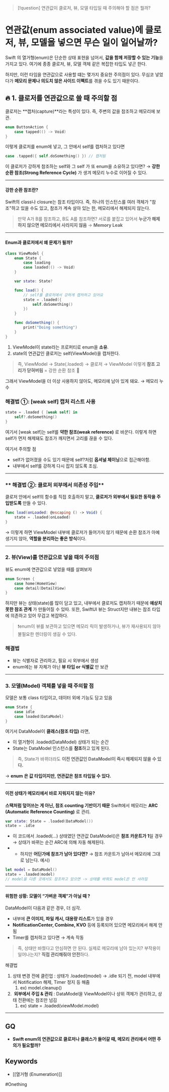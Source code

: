 

> [!question]
>연관값이 클로저, 뷰, 모델 타입일 때 주의해야 할 점은 뭘까?


# 연관값(enum associated value)에 클로저, 뷰, 모델을 넣으면 무슨 일이 일어날까?

Swift 의 열거형(enum)은 단순한 상태 표현을 넘어서, **값을 함께 저장할 수 있는 기능**을 가지고 있다.
여기에 종종 클로저, 뷰, 모델 객체 같은 복잡한 타입도 넣곤 한다.

하지만,
이런 타임을 연관값으로 사용할 떄는 몇가지 중요한 주의점이 있다.
무심코 넣었다가 **메모리 문제나 의도치 않은 사이드 이펙트**를 겪을 수도 있기 때문이다.

## 🔥 1. 클로저를 연관값으로 쓸 때 주의할 점
클로저는 **캡처(capture)**라는 특성이 있다.
즉, 주변의 값을 참조하고 메모리에 보관.

```swift
enum ButtonAction {
    case tapped(() -> Void)
}
```

이렇게 클로저를 enum에 넣고,
그 안에서 self를 캡처하고 있다면

```swift
case .tapped({ self.doSomething() }) // 캡처됨
```

이 클로저가 강하게 참조하는 self와
그 self 가 또 enum을 소유하고 있다면?
→  **강한 순환 참조(Strong Reference Cycle)** 가 생겨 메모리 누수로 이어질 수 있다.

---
#### 강한 순환 참조란?
Swift의 class나 closure는 참조 타입이다.
즉, 하나의 인스턴스를 여러 객체가 "참조"하고 있을 수도 있고,
참조가 계속 살아 있는 한, 메모리에서 해제되지 않는다.

> 만약 A가 B를 참조하고, B도 A를 참조하면?
> 서로를 붙잡고 있어서 **누군가 해제하지 않으면 메모리에서 사라지지 않음** → **Memory Leak**

---
####  **Enum과 클로저에서 왜 문제가 될까?**

```swift
class ViewModel {
    enum State {
        case loading
        case loaded(() -> Void)
    }

    var state: State?

    func load() {
        // self를 클로저에서 강하게 캡처하고 있어요
        state = .loaded({
            self.doSomething()
        })
    }

    func doSomething() {
        print("Doing something")
    }
}
```

1. ViewModel이 state라는 프로퍼티로 enum을 **소유**.
2. state의 연관값인 클로저는 self(ViewModel)을 캡처한다.

> 즉, ViewModel → State(.loaded) → 클로저 → ViewModel
> 이렇게 **참조 고리가 닫혀버림** = 강한 순환 참조 🔁

그래서 ViewModel을 더 이상 사용하지 않아도, 메모리에 남아 있게 돼요.
 → 메모리 누수


### **해결법 ①:** **[weak self] 캡처 리스트 사용**

```Swift
state = .loaded { [weak self] in
    self?.doSomething()
}
```

여기서 [weak self]는 self를 **약한 참조(weak reference)** 로 바꾼다.
이렇게 하면 self가 먼저 해제돼도 참조가 깨지면서 고리를 끊을 수 있다.

여기서 주의할 점
- self가 없어졌을 수도 있기 때문에 self?처럼 **옵셔널 체이닝**으로 접근해야함.
- 내부에서 self를 강하게 다시 잡지 않도록 조심.

---

### ** 해결법 ②: 클로저 외부에서 의존성 주입**

클로저 안에서 self의 함수를 직접 호출하지 말고,
**클로저가 외부에서 필요한 동작을 주입받도록** 만들 수 있다.

```swift
func load(onLoaded: @escaping () -> Void) {
    state = .loaded(onLoaded)
}
```

→ 이렇게 하면 ViewModel 내부에 클로저가 들어가지 않기 때문에 순환 참조가 아예 생기지 않아,
**역할을 분리하는 좋은 방식**이다.

---

### **2. 뷰(View)를 연관값으로 넣을 때의 주의점**

  뷰도 enum에 연관값으로 넣었을 때를 살펴보자
```swift
enum Screen {
    case home(HomeView)
    case detail(DetailView)
}
```

하지만 뷰는 상태(state)를 많이 담고 있고, 내부에서 클로저도 캡처하기 때문에
**예상치 못한 참조 관계** 가 만들어질 수 있따.
또한, SwiftUI 뷰는 Struct지만 내뷰는 참조 타입에 의존하고 있어 무겁고 복잡하다.

> ❗️enum이 뷰를 보관하고 있으면 메모리 릭이 발생하거나,
> 뷰가 재사용되지 않아 불필요한 렌더링이 생길 수 있다.

### **해결법**
- 뷰는 식별자로 관리하고, 필요 시 외부에서 생성
- enum에는 뷰 자체가 아닌 **뷰 타입 or 식별값** 만 보관

---

### **3. 모델(Model) 객체를 넣을 때 주의할 점**

모델은 보통 class 타입이고, 데이터 외에 기능도 담고 있음
```swift
enum State {
    case idle
    case loaded(DataModel)
}
```

여기서 DataModel이 **클래스(참조 타입)** 라면,
- 이 열거형이 .loaded(DataModel) 상태가 되는 순간
- State는 DataModel 인스턴스를 **참조**하고 있게 된다.

> 즉, State가 바뀌더라도 **이전 연관값인 DataModel이 즉시 해제되지 않을 수 있다.**

 → **enum** **은 값 타입이지만, 연관값은 참조 타입일 수 있다.**

---
#### **이전 상태가 메모리에서 바로 지워지지 않는 이유**?

**스택처럼 덮어쓰는 게 아닌, 참조 counting 기반이기 때문**
Swift에서 메모리는 **ARC (Automatic Reference Counting)** 로 관리.

```swift
var state: State = .loaded(DataModel())  
state = .idle
```

- 이 코드에서 .loaded(...) 상태였던 연관값 DataModel()은 **참조 카운트가 1**일 경우 → 상태가 바뀌는 순간 ARC에 의해 자동 해제된다.
- - 하지만 **어딘가에 참조가 남아 있다면?** → 참조 카운트가 남아서 메모리에 그대로 남는다.
예시)
```swift
let model = DataModel()
state = .loaded(model)
// model을 다른 곳에서도 참조하고 있으면 -> 상태를 바꿔도 model은 안 사라짐
```

---

#### **위험한 상황: 모델이 “가벼운 객체”가 아닐 때** ?

DataModel이 다음과 같은 경우, 더 심각.
- 내부에 **큰 이미지, 파일 캐시, 대용량 리스트**가 있을 경우
- **NotificationCenter, Combine, KVO** 등에 등록되어 있으면 메모리에서 해제 안 됨
- Timer를 캡처하고 있다면 → 계속 작동

> 즉, 상태만 바꿨다고 안심하면 안 된다.
> 실제로 메모리에 남아 있는지? 부작용이 일어나는지? **직접 관리해줘야 안전**하다.

해결법
1. 상태 변경 전에 클린업 : 상태가 .loaded(model) → .idle 되기 전, model 내부에서 Notification 해제, Timer 정지 등 해줌 
	1. ex) model.cleanup()
2.  **외부에서 주입 & 관리** : DataModel을 ViewModel이나 상위 객체가 관리하고, 상태 전환에는 참조만 넘김
	1. ex) state = .loaded(viewModel.model)
---

## GQ
- **Swift enum의 연관값으로 클로저나 클래스가 들어갈 때, 메모리 관리에서 어떤 주의가 필요할까?**


## Keywords
- [[열거형 (Enumeration)]]


#Onething 